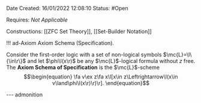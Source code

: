 <br />
<br />

Date Created: 16/01/2022 12:08:10
Status: #Open 

Requires: _Not Applicable_

Constructions: [[ZFC Set Theory]], [[Set-Builder Notation]]

!!! ad-Axiom Axiom Schema (Specification).

Consider the first-order logic with a set of non-logical symbols $\mc{L}=\l\{\in\r\}$ and let $\phi\l(x\r)$ be any $\mc{L}$-logical formula without $z$ free. The **Axiom Schema of Specification** is the $\mc{L}$-scheme
$$\begin{equation}
    \fa v\ex z\fa x\l[x\in z\Leftrightarrow\l(x\in v\land\phi\l(x\r)\r)\r].
\end{equation}$$

--- admonition
